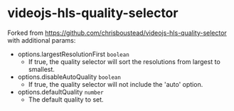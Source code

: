 # videojs-hls-quality-selector

Forked from https://github.com/chrisboustead/videojs-hls-quality-selector with additional params:
- options.largestResolutionFirst `boolean`
  - If true, the quality selector will sort the resolutions from largest to smallest.
- options.disableAutoQuality `boolean`
  -  If true, the quality selector will not include the 'auto' option.
- options.defaultQuality `number`
  - The default quality to set.
